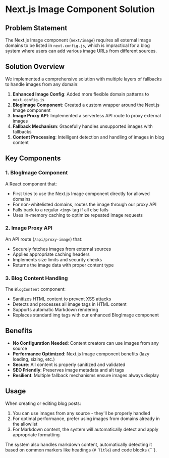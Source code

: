 # Next.js Image Component Solution

## Problem Statement

The Next.js Image component (`next/image`) requires all external image domains to be listed in `next.config.js`, which is impractical for a blog system where users can add various image URLs from different sources.

## Solution Overview

We implemented a comprehensive solution with multiple layers of fallbacks to handle images from any domain:

1. **Enhanced Image Config**: Added more flexible domain patterns to `next.config.js`
2. **BlogImage Component**: Created a custom wrapper around the Next.js Image component
3. **Image Proxy API**: Implemented a serverless API route to proxy external images
4. **Fallback Mechanism**: Gracefully handles unsupported images with fallbacks
5. **Content Processing**: Intelligent detection and handling of images in blog content

## Key Components

### 1. BlogImage Component

A React component that:
- First tries to use the Next.js Image component directly for allowed domains
- For non-whitelisted domains, routes the image through our proxy API
- Falls back to a regular `<img>` tag if all else fails
- Uses in-memory caching to optimize repeated image requests

### 2. Image Proxy API

An API route (`/api/proxy-image`) that:
- Securely fetches images from external sources
- Applies appropriate caching headers
- Implements size limits and security checks
- Returns the image data with proper content type

### 3. Blog Content Handling

The `BlogContent` component:
- Sanitizes HTML content to prevent XSS attacks
- Detects and processes all image tags in HTML content
- Supports automatic Markdown rendering
- Replaces standard img tags with our enhanced BlogImage component

## Benefits

- **No Configuration Needed**: Content creators can use images from any source
- **Performance Optimized**: Next.js Image component benefits (lazy loading, sizing, etc.)
- **Secure**: All content is properly sanitized and validated
- **SEO Friendly**: Preserves image metadata and alt tags
- **Resilient**: Multiple fallback mechanisms ensure images always display

## Usage

When creating or editing blog posts:
1. You can use images from any source - they'll be properly handled
2. For optimal performance, prefer using images from domains already in the allowlist
3. For Markdown content, the system will automatically detect and apply appropriate formatting

The system also handles markdown content, automatically detecting it based on common markers like headings (`# Title`) and code blocks (```).
